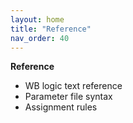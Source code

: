 ```yaml
---
layout: home
title: "Reference"
nav_order: 40
---
```


  
**Reference**

- WB logic text reference
- Parameter file syntax
- Assignment rules
